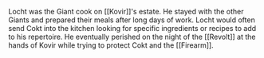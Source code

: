 Locht was the Giant cook on [[Kovir]]'s estate. He stayed with the other Giants and prepared their meals after long days of work. Locht would often send Cokt into the kitchen looking for specific ingredients or recipes to add to his repertoire. He eventually perished on the night of the [[Revolt]] at the hands of Kovir while trying to protect Cokt and the [[Firearm]].